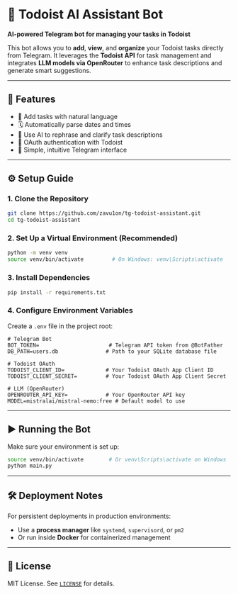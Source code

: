 # 🤖 Todoist AI Assistant Bot

**AI-powered Telegram bot for managing your tasks in Todoist**

This bot allows you to **add**, **view**, and **organize** your Todoist tasks directly from Telegram. It leverages the **Todoist API** for task management and integrates **LLM models via OpenRouter** to enhance task descriptions and generate smart suggestions.

---

## 🚀 Features

- 📌 Add tasks with natural language
- 🗓️ Automatically parse dates and times
- 🧠 Use AI to rephrase and clarify task descriptions
- 🔁 OAuth authentication with Todoist
- 💬 Simple, intuitive Telegram interface

---

## ⚙️ Setup Guide

### 1. Clone the Repository

```bash
git clone https://github.com/zavu1on/tg-todoist-assistant.git
cd tg-todoist-assistant
```

### 2. Set Up a Virtual Environment (Recommended)

```bash
python -m venv venv
source venv/bin/activate         # On Windows: venv\Scripts\activate
```

### 3. Install Dependencies

```bash
pip install -r requirements.txt
```

### 4. Configure Environment Variables

Create a `.env` file in the project root:

```env
# Telegram Bot
BOT_TOKEN=                      # Telegram API token from @BotFather
DB_PATH=users.db               # Path to your SQLite database file

# Todoist OAuth
TODOIST_CLIENT_ID=             # Your Todoist OAuth App Client ID
TODOIST_CLIENT_SECRET=         # Your Todoist OAuth App Client Secret

# LLM (OpenRouter)
OPENROUTER_API_KEY=            # Your OpenRouter API key
MODEL=mistralai/mistral-nemo:free # Default model to use
```

---

## ▶️ Running the Bot

Make sure your environment is set up:

```bash
source venv/bin/activate        # Or venv\Scripts\activate on Windows
python main.py
```

---

## 🛠 Deployment Notes

For persistent deployments in production environments:

* Use a **process manager** like `systemd`, `supervisord`, or `pm2`
* Or run inside **Docker** for containerized management

---

## 📄 License

MIT License. See [`LICENSE`](./LICENSE) for details.
